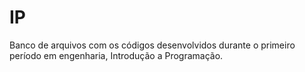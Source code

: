 # IP
Banco de arquivos com os códigos desenvolvidos durante o primeiro período em engenharia, Introdução a Programação.
